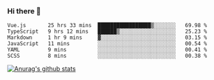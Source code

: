 ### Hi there 👋



<!--
**webB1an/webB1an** is a ✨ _special_ ✨ repository because its `README.md` (this file) appears on your GitHub profile.

Here are some ideas to get you started:

- 🔭 I’m currently working on ...
- 🌱 I’m currently learning ...
- 👯 I’m looking to collaborate on ...
- 🤔 I’m looking for help with ...
- 💬 Ask me about ...
- 📫 How to reach me: ...
- 😄 Pronouns: ...
- ⚡ Fun fact: ...
-->

<!--START_SECTION:waka-->

```text
Vue.js       25 hrs 33 mins  █████████████████▒░░░░░░░   69.98 %
TypeScript   9 hrs 12 mins   ██████▒░░░░░░░░░░░░░░░░░░   25.23 %
Markdown     1 hr 9 mins     ▓░░░░░░░░░░░░░░░░░░░░░░░░   03.15 %
JavaScript   11 mins         ░░░░░░░░░░░░░░░░░░░░░░░░░   00.54 %
YAML         9 mins          ░░░░░░░░░░░░░░░░░░░░░░░░░   00.41 %
SCSS         8 mins          ░░░░░░░░░░░░░░░░░░░░░░░░░   00.38 %
```

<!--END_SECTION:waka-->


[![Anurag's github stats](https://github-readme-stats.vercel.app/api?username=webB1an&show_icons=true&theme=radical)](https://github.com/anuraghazra/github-readme-stats)

